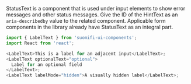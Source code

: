 StatusText is a component that is used under input elements to show error messages and other status messages. Give the ID of the HintText as an `aria-describedby` value to the related component. Applicable form components in the library already have StatusText as an integral part.

```js
import { LabelText } from 'suomifi-ui-components';
import React from 'react';

<LabelText>This is a label for an adjacent input</LabelText>;
<LabelText optionalText="optional">
  Label for an optional field
</LabelText>;
<LabelText labelMode="hidden">A visually hidden label</LabelText>;
```
